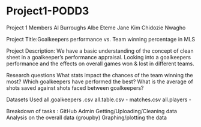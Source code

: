 # Project1-PODD3
Project 1 Members
Al Burroughs
Albe Eteme
Jane Kim
Chidozie Nwagho


Project Title:Goalkeepers performance vs. Team winning percentage in MLS


Project Description:
We have a basic understanding of the concept of clean sheet in a goalkeeper’s performance appraisal. Looking into a goalkeepers performance and the effects on overall games won & lost in different teams. 

Research questions
What stats impact the chances of the team winning the most? 
Which goalkeepers have performed the best?
What is the average of shots saved against shots faced between goalkeepers?

Datasets Used
all.goalkeepers .csv
all.table.csv - 
matches.csv
all.players -
	
Breakdown of tasks :
GitHub Admin
Getting/Uploading/Cleaning data
Analysis on the overall data (groupby)
Graphing/plotting the data
